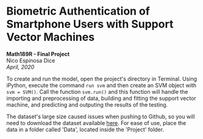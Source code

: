 # Biometric Authentication of Smartphone Users with Support Vector Machines
**Math189R - Final Project**  
Nico Espinosa Dice  
*April, 2020*

To create and run the model, open the project's directory in Terminal. Using iPython, execute the command ```run svm``` and then create an SVM object with ```svm = SVM()```. Call the function ```svm.run()``` and this function will handle the importing and preprocessing of data, building and fitting the support vector machine, and predicting and outputing the results of the testing.

The dataset's large size caused issues when pushing to Github, so you will need to download the dataset available [here](https://www.kaggle.com/c/accelerometer-biometric-competition/overview/description). For ease of use, place the data in a folder called 'Data', located inside the 'Project' folder.
